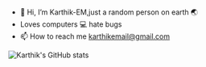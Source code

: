 - 👋 Hi, I’m Karthik-EM,just a random person on earth 🌏
- Loves computers 💻 hate bugs 
- 📫 How to reach me karthikemail@gmail.com

![Karthik's GitHub stats](https://github-readme-stats.vercel.app/api?username=Karthik-EM&show_icons=true&theme=tokyonight)
<!---
Karthik-EM/Karthik-EM is a ✨ special ✨ repository because its `README.md` (this file) appears on your GitHub profile.
You can click the Preview link to take a look at your changes.
--->
